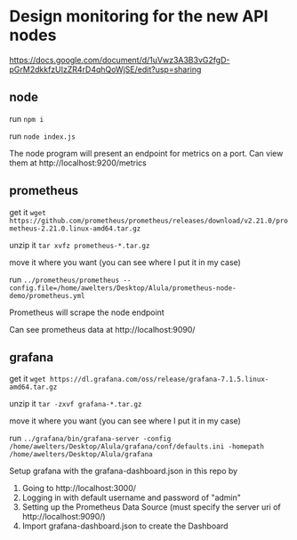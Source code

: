 # Design monitoring for the new API nodes
https://docs.google.com/document/d/1uVwz3A3B3vG2fgD-pGrM2dkkfzUIzZR4rD4qhQoWjSE/edit?usp=sharing

## node

run `npm i`

run `node index.js`

The node program will present an endpoint for metrics on a port. Can view them at http://localhost:9200/metrics

## prometheus

get it
`wget https://github.com/prometheus/prometheus/releases/download/v2.21.0/prometheus-2.21.0.linux-amd64.tar.gz`

unzip it
`tar xvfz prometheus-*.tar.gz`

move it where you want (you can see where I put it in my case)

run `../prometheus/prometheus --config.file=/home/awelters/Desktop/Alula/prometheus-node-demo/prometheus.yml`

Prometheus will scrape the node endpoint

Can see prometheus data at http://localhost:9090/

## grafana

get it
`wget https://dl.grafana.com/oss/release/grafana-7.1.5.linux-amd64.tar.gz`

unzip it
`tar -zxvf grafana-*.tar.gz`

move it where you want (you can see where I put it in my case)

run `../grafana/bin/grafana-server -config /home/awelters/Desktop/Alula/grafana/conf/defaults.ini -homepath /home/awelters/Desktop/Alula/grafana`

Setup grafana with the grafana-dashboard.json in this repo by 
1. Going to http://localhost:3000/
2. Logging in with default username and password of "admin"
3. Setting up the Prometheus Data Source (must specify the server uri of http://localhost:9090/)
4. Import grafana-dashboard.json to create the Dashboard